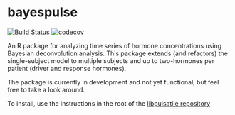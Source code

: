 bayespulse
==========

[![Build
Status](https://travis-ci.org/BayesPulse/libpulsatile.svg?branch=master)](https://travis-ci.org/BayesPulse/libpulsatile)
[![codecov](https://codecov.io/gh/BayesPulse/libpulsatile/branch/master/graph/badge.svg)](https://codecov.io/gh/BayesPulse/libpulsatile)

An R package for analyzing time series of hormone concentrations using
Bayesian deconvolution analysis. This package extends (and refactors)
the single-subject model to multiple subjects and up to two-hormones per
patient (driver and response hormones).

The package is currently in development and not yet functional, but feel
free to take a look around.

To install, use the instructions in the root of the [libpulsatile
repository](https://github.com/BayesPulse/libpulsatile)
